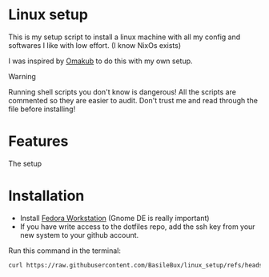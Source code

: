 # Linux setup

This is my setup script to install a linux machine with all my config and softwares I like with low effort. (I know NixOs exists)

I was inspired by [Omakub](https://omakub.org/) to do this with my own setup.

> [!WARNING]
> Running shell scripts you don't know is dangerous! All the scripts are commented so they are easier to audit. Don't trust me and read through the file before installing!

# Features

The setup

# Installation

- Install [Fedora Workstation](https://fedoraproject.org/workstation/) (Gnome DE is really important)
- If you have write access to the dotfiles repo, add the ssh key from your new system to your github account.

Run this command in the terminal:

```bash
curl https://raw.githubusercontent.com/BasileBux/linux_setup/refs/heads/main/install.sh | sh
```
